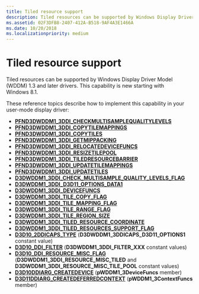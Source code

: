 ```yaml
---
title: Tiled resource support
description: Tiled resources can be supported by Windows Display Driver Model (WDDM) 1.3 and later drivers. This capability is new starting with Windows 8.1.
ms.assetid: 02F3DFB8-2407-412A-B518-9AF4A3E1466A
ms.date: 10/20/2018
ms.localizationpriority: medium
---
```


# Tiled resource support


Tiled resources can be supported by Windows Display Driver Model (WDDM) 1.3 and later drivers. This capability is new starting with Windows 8.1.

These reference topics describe how to implement this capability in your user-mode display driver:

* [**PFND3DWDDM1_3DDI_CHECKMULTISAMPLEQUALITYLEVELS**](/windows-hardware/drivers/ddi/d3d10umddi/nc-d3d10umddi-pfnd3dwddm1_3ddi_checkmultisamplequalitylevels)
* [**PFND3DWDDM1_3DDI_COPYTILEMAPPINGS**](/windows-hardware/drivers/ddi/d3d10umddi/nc-d3d10umddi-pfnd3dwddm1_3ddi_copytilemappings)
* [**PFND3DWDDM1_3DDI_COPYTILES**](/windows-hardware/drivers/ddi/d3d10umddi/nc-d3d10umddi-pfnd3dwddm1_3ddi_copytiles)
* [**PFND3DWDDM1_3DDI_GETMIPPACKING**](/windows-hardware/drivers/ddi/d3d10umddi/nc-d3d10umddi-pfnd3dwddm1_3ddi_getmippacking)
* [**PFND3DWDDM1_3DDI_RELOCATEDEVICEFUNCS**](/windows-hardware/drivers/ddi/d3d10umddi/nc-d3d10umddi-pfnd3dwddm1_3ddi_relocatedevicefuncs)
* [**PFND3DWDDM1_3DDI_RESIZETILEPOOL**](/windows-hardware/drivers/ddi/d3d10umddi/nc-d3d10umddi-pfnd3dwddm1_3ddi_resizetilepool)
* [**PFND3DWDDM1_3DDI_TILEDRESOURCEBARRIER**](/windows-hardware/drivers/ddi/d3d10umddi/nc-d3d10umddi-pfnd3dwddm1_3ddi_tiledresourcebarrier)
* [**PFND3DWDDM1_3DDI_UPDATETILEMAPPINGS**](/windows-hardware/drivers/ddi/d3d10umddi/nc-d3d10umddi-pfnd3dwddm1_3ddi_updatetilemappings)
* [**PFND3DWDDM1_3DDI_UPDATETILES**](/windows-hardware/drivers/ddi/d3d10umddi/nc-d3d10umddi-pfnd3dwddm1_3ddi_updatetiles)
* [**D3DWDDM1\_3DDI\_CHECK\_MULTISAMPLE\_QUALITY\_LEVELS\_FLAG**](/windows-hardware/drivers/ddi/d3d10umddi/ne-d3d10umddi-d3dwddm1_3ddi_check_multisample_quality_levels_flag)
* [**D3DWDDM1\_3DDI\_D3D11\_OPTIONS\_DATA1**](/windows-hardware/drivers/ddi/d3d10umddi/ns-d3d10umddi-d3dwddm1_3ddi_d3d11_options_data1)
* [**D3DWDDM1\_3DDI\_DEVICEFUNCS**](/windows-hardware/drivers/ddi/d3d10umddi/ns-d3d10umddi-d3dwddm1_3ddi_devicefuncs)
* [**D3DWDDM1\_3DDI\_TILE\_COPY\_FLAG**](/windows-hardware/drivers/ddi/d3d10umddi/ne-d3d10umddi-d3dwddm1_3ddi_tile_copy_flag)
* [**D3DWDDM1\_3DDI\_TILE\_MAPPING\_FLAG**](/windows-hardware/drivers/ddi/d3d10umddi/ne-d3d10umddi-d3dwddm1_3ddi_tile_mapping_flag)
* [**D3DWDDM1\_3DDI\_TILE\_RANGE\_FLAG**](/windows-hardware/drivers/ddi/d3d10umddi/ne-d3d10umddi-d3dwddm1_3ddi_tile_range_flag)
* [**D3DWDDM1\_3DDI\_TILE\_REGION\_SIZE**](/windows-hardware/drivers/ddi/d3d10umddi/ns-d3d10umddi-d3dwddm1_3ddi_tile_region_size)
* [**D3DWDDM1\_3DDI\_TILED\_RESOURCE\_COORDINATE**](/windows-hardware/drivers/ddi/d3d10umddi/ns-d3d10umddi-d3dwddm1_3ddi_tiled_resource_coordinate)
* [**D3DWDDM1\_3DDI\_TILED\_RESOURCES\_SUPPORT\_FLAG**](/windows-hardware/drivers/ddi/d3d10umddi/ne-d3d10umddi-d3dwddm1_3ddi_tiled_resources_support_flag)
* [**D3D10\_2DDICAPS\_TYPE**](/windows-hardware/drivers/ddi/d3d10umddi/ne-d3d10umddi-d3d10_2ddicaps_type) (**D3DWDDM1\_3DDICAPS\_D3D11\_OPTIONS1** constant value)
* [**D3D10\_DDI\_FILTER**](/windows-hardware/drivers/ddi/d3d10umddi/ne-d3d10umddi-d3d10_ddi_filter) (**D3DWDDM1\_3DDI\_FILTER\_XXX** constant values)
* [**D3D10\_DDI\_RESOURCE\_MISC\_FLAG**](/windows-hardware/drivers/ddi/d3d10umddi/ne-d3d10umddi-d3d10_ddi_resource_misc_flag)
 (**D3DWDDM1\_3DDI\_RESOURCE\_MISC\_TILED** and **D3DWDDM1\_3DDI\_RESOURCE\_MISC\_TILE\_POOL** constant values)
* [**D3D10DDIARG\_CREATEDEVICE**](/windows-hardware/drivers/ddi/d3d10umddi/ns-d3d10umddi-d3d10ddiarg_createdevice) (**pWDDM1\_3DeviceFuncs** member)
* [**D3D11DDIARG\_CREATEDEFERREDCONTEXT**](/windows-hardware/drivers/ddi/d3d10umddi/ns-d3d10umddi-d3d11ddiarg_createdeferredcontext) (**pWDDM1\_3ContextFuncs** member)

 

